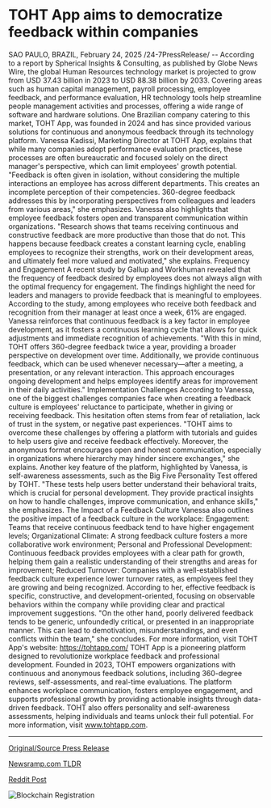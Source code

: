 # TOHT App aims to democratize feedback within companies

SAO PAULO, BRAZIL, February 24, 2025 /24-7PressRelease/ -- According to a report by Spherical Insights & Consulting, as published by Globe News Wire, the global Human Resources technology market is projected to grow from USD 37.43 billion in 2023 to USD 88.38 billion by 2033. Covering areas such as human capital management, payroll processing, employee feedback, and performance evaluation, HR technology tools help streamline people management activities and processes, offering a wide range of software and hardware solutions.  One Brazilian company catering to this market, TOHT App, was founded in 2024 and has since provided various solutions for continuous and anonymous feedback through its technology platform.  Vanessa Kadissi, Marketing Director at TOHT App, explains that while many companies adopt performance evaluation practices, these processes are often bureaucratic and focused solely on the direct manager's perspective, which can limit employees' growth potential.  "Feedback is often given in isolation, without considering the multiple interactions an employee has across different departments. This creates an incomplete perception of their competencies. 360-degree feedback addresses this by incorporating perspectives from colleagues and leaders from various areas," she emphasizes.  Vanessa also highlights that employee feedback fosters open and transparent communication within organizations. "Research shows that teams receiving continuous and constructive feedback are more productive than those that do not. This happens because feedback creates a constant learning cycle, enabling employees to recognize their strengths, work on their development areas, and ultimately feel more valued and motivated," she explains.  Frequency and Engagement  A recent study by Gallup and Workhuman revealed that the frequency of feedback desired by employees does not always align with the optimal frequency for engagement. The findings highlight the need for leaders and managers to provide feedback that is meaningful to employees.  According to the study, among employees who receive both feedback and recognition from their manager at least once a week, 61% are engaged. Vanessa reinforces that continuous feedback is a key factor in employee development, as it fosters a continuous learning cycle that allows for quick adjustments and immediate recognition of achievements.  "With this in mind, TOHT offers 360-degree feedback twice a year, providing a broader perspective on development over time. Additionally, we provide continuous feedback, which can be used whenever necessary—after a meeting, a presentation, or any relevant interaction. This approach encourages ongoing development and helps employees identify areas for improvement in their daily activities."  Implementation Challenges  According to Vanessa, one of the biggest challenges companies face when creating a feedback culture is employees' reluctance to participate, whether in giving or receiving feedback. This hesitation often stems from fear of retaliation, lack of trust in the system, or negative past experiences.  "TOHT aims to overcome these challenges by offering a platform with tutorials and guides to help users give and receive feedback effectively. Moreover, the anonymous format encourages open and honest communication, especially in organizations where hierarchy may hinder sincere exchanges," she explains.  Another key feature of the platform, highlighted by Vanessa, is self-awareness assessments, such as the Big Five Personality Test offered by TOHT. "These tests help users better understand their behavioral traits, which is crucial for personal development. They provide practical insights on how to handle challenges, improve communication, and enhance skills," she emphasizes.  The Impact of a Feedback Culture  Vanessa also outlines the positive impact of a feedback culture in the workplace:  Engagement: Teams that receive continuous feedback tend to have higher engagement levels;  Organizational Climate: A strong feedback culture fosters a more collaborative work environment;  Personal and Professional Development: Continuous feedback provides employees with a clear path for growth, helping them gain a realistic understanding of their strengths and areas for improvement;  Reduced Turnover: Companies with a well-established feedback culture experience lower turnover rates, as employees feel they are growing and being recognized.  According to her, effective feedback is specific, constructive, and development-oriented, focusing on observable behaviors within the company while providing clear and practical improvement suggestions.  "On the other hand, poorly delivered feedback tends to be generic, unfoundedly critical, or presented in an inappropriate manner. This can lead to demotivation, misunderstandings, and even conflicts within the team," she concludes.  For more information, visit TOHT App's website: https://tohtapp.com/  TOHT App is a pioneering platform designed to revolutionize workplace feedback and professional development. Founded in 2023, TOHT empowers organizations with continuous and anonymous feedback solutions, including 360-degree reviews, self-assessments, and real-time evaluations. The platform enhances workplace communication, fosters employee engagement, and supports professional growth by providing actionable insights through data-driven feedback. TOHT also offers personality and self-awareness assessments, helping individuals and teams unlock their full potential.  For more information, visit www.tohtapp.com. 

---

[Original/Source Press Release](https://www.24-7pressrelease.com/press-release/519968/toht-app-aims-to-democratize-feedback-within-companies)
                    

[Newsramp.com TLDR](https://newsramp.com/curated-news/toht-app-leading-the-way-in-revolutionizing-workplace-feedback-and-development/37aaf15b1c502560df0193f88864888a) 

 



[Reddit Post](https://www.reddit.com/r/HRnews/comments/1iwx5lk/toht_app_leading_the_way_in_revolutionizing/) 



![Blockchain Registration](https://cdn.newsramp.app/24-7PressRelease/qrcode/252/24/cornKDtN.webp)